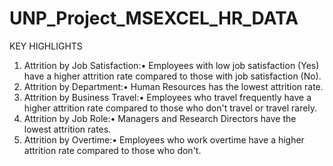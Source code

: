 # UNP_Project_MSEXCEL_HR_DATA

KEY HIGHLIGHTS
1.	Attrition by Job Satisfaction:•	Employees with low job satisfaction (Yes) have a higher attrition rate compared to those with job satisfaction (No).
2.	Attrition by Department:•	Human Resources has the lowest attrition rate.
3.	Attrition by Business Travel:•	Employees who travel frequently have a higher attrition rate compared to those who don't travel or travel rarely.
4.	Attrition by Job Role:•	Managers and Research Directors have the lowest attrition rates.
5.	Attrition by Overtime:•	Employees who work overtime have a higher attrition rate compared to those who don't.

